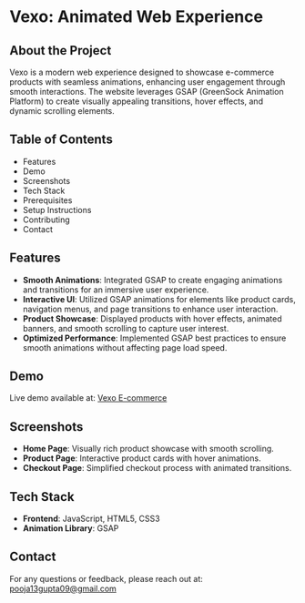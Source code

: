 # Vexo: Animated Web Experience

## About the Project
Vexo is a modern web experience designed to showcase e-commerce products with seamless animations, enhancing user engagement through smooth interactions. The website leverages GSAP (GreenSock Animation Platform) to create visually appealing transitions, hover effects, and dynamic scrolling elements.

## Table of Contents
- Features
- Demo
- Screenshots
- Tech Stack
- Prerequisites
- Setup Instructions
- Contributing
- Contact

## Features
- **Smooth Animations**: Integrated GSAP to create engaging animations and transitions for an immersive user experience.
- **Interactive UI**: Utilized GSAP animations for elements like product cards, navigation menus, and page transitions to enhance user interaction.
- **Product Showcase**: Displayed products with hover effects, animated banners, and smooth scrolling to capture user interest.
- **Optimized Performance**: Implemented GSAP best practices to ensure smooth animations without affecting page load speed.

## Demo
Live demo available at: [Vexo E-commerce](https://gpooja13.github.io/Vexo-Ecommerce/)

## Screenshots
- **Home Page**: Visually rich product showcase with smooth scrolling.
- **Product Page**: Interactive product cards with hover animations.
- **Checkout Page**: Simplified checkout process with animated transitions.

## Tech Stack
- **Frontend**: JavaScript, HTML5, CSS3
- **Animation Library**: GSAP

## Contact
For any questions or feedback, please reach out at: [pooja13gupta09@gmail.com](mailto:pooja13gupta09@gmail.com)

